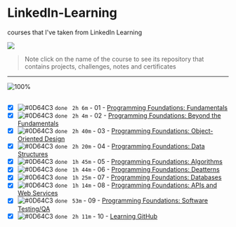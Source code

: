 # LinkedIn-Learning

courses that I've taken from LinkedIn Learning

<img src="https://img.shields.io/badge/Total%20Number%20Of%20Hours%20For%20All%20Courses-%2B19h-blue">
<br>

> Note click on the name of the course to see its repository that contains projects, challenges, notes and certificates

---

![100%](https://progress-bar.dev/100/?title=Done)
<br>
<br>

- [x] ![#0D64C3](https://via.placeholder.com/12/0D64C3/000000?text=+) `done` ` 2h 6m` - 01 - [Programming Foundations: Fundamentals](./01_Programming%20Foundations%20Fundamentals/)
- [x] ![#0D64C3](https://via.placeholder.com/12/0D64C3/000000?text=+) `done` ` 2h 4m` - 02 - [Programming Foundations: Beyond the Fundamentals](./02_Programming%20Foundations%20Beyond%20the%20Fundamentals/)
- [x] ![#0D64C3](https://via.placeholder.com/12/0D64C3/000000?text=+) `done` ` 2h 40m` - 03 - [Programming Foundations: Object-Oriented Design](./03_Programming%20Foundations%20Object-Oriented%20Design/)
- [x] ![#0D64C3](https://via.placeholder.com/12/0D64C3/000000?text=+) `done` ` 2h 20m` - 04 - [Programming Foundations: Data Structures](./04_Programming%20Foundations%20Data%20Structures/)
- [x] ![#0D64C3](https://via.placeholder.com/12/0D64C3/000000?text=+) `done` ` 1h 45m` - 05 - [Programming Foundations: Algorithms](./05_Programming%20Foundations%20Algorithms/)
- [x] ![#0D64C3](https://via.placeholder.com/12/0D64C3/000000?text=+) `done` ` 1h 44m` - 06 - [Programming Foundations: Deatterns](./06_Programming%20Foundations%20Design%20Patterns/)
- [x] ![#0D64C3](https://via.placeholder.com/12/0D64C3/000000?text=+) `done` ` 1h 25m` - 07 - [Programming Foundations: Databases](./07_Programming%20Foundations%20Databases/)
- [x] ![#0D64C3](https://via.placeholder.com/12/0D64C3/000000?text=+) `done` ` 1h 14m` - 08 - [Programming Foundations: APIs and Web Services](./08_Programming%20Foundations%20APIs%20and%20Web%20Services/)
- [x] ![#0D64C3](https://via.placeholder.com/12/0D64C3/000000?text=+) `done` ` 53m` - 09 - [Programming Foundations: Software Testing/QA](./09_Programming%20Foundations%20Software%20TestingQA/)
- [x] ![#0D64C3](https://via.placeholder.com/12/0D64C3/000000?text=+) `done` ` 2h 11m` - 10 - [Learning GitHub](./10_Learning%20GitHub/)
